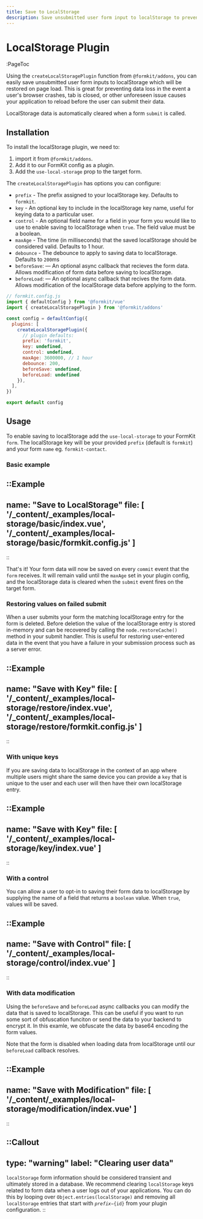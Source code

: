 ```yaml
---
title: Save to LocalStorage
description: Save unsubmitted user form input to localStorage to prevent data loss.
---
```


# LocalStorage Plugin

:PageToc

Using the `createLocalStoragePlugin` function from `@formkit/addons`, you can easily save unsubmitted user form inputs to localStorage which will be restored on page load. This is great for preventing data loss in the event a user's browser crashes, tab is closed, or other unforeseen issue causes your application to reload before the user can submit their data.

LocalStorage data is automatically cleared when a form `submit` is called.

## Installation

To install the localStorage plugin, we need to:

1. import it from `@formkit/addons`.
2. Add it to our FormKit config as a plugin.
3. Add the `use-local-storage` prop to the target form.

The `createLocalStoragePlugin` has options you can configure:

- `prefix` - The prefix assigned to your localStorage key. Defaults to `formkit`.
- `key` - An optional key to include in the localStorage key name, useful for keying data to a particular user. 
- `control` - An optional field name for a field in your form you would like to use to enable saving to localStorage when `true`. The field value must be a boolean.
- `maxAge` - The time (in milliseconds) that the saved localStorage should be considered valid. Defaults to 1 hour.
- `debounce` - The debounce to apply to saving data to localStorage. Defaults to `200`ms
- `beforeSave`: — An optional async callback that recieves the form data. Allows modification of form data before saving to localStorage.
- `beforeLoad`: — An optional async callback that recives the form data. Allows modification of the localStorage data before applying to the form.

```js
// formkit.config.js
import { defaultConfig } from '@formkit/vue'
import { createLocalStoragePlugin } from '@formkit/addons'

const config = defaultConfig({
  plugins: [
    createLocalStoragePlugin({
      // plugin defaults:
      prefix: 'formkit',
      key: undefined,
      control: undefined,
      maxAge: 3600000, // 1 hour
      debounce: 200,
      beforeSave: undefined,
      beforeLoad: undefined
    }),
  ],
})

export default config
```

## Usage

To enable saving to localStorage add the `use-local-storage` to your FormKit `form`. The localStorage key will be your provided `prefix` (default is `formkit`) and your form `name` eg. `formkit-contact`.

### Basic example

::Example
---
name: "Save to LocalStorage"
file: [
'/\_content/_examples/local-storage/basic/index.vue',
'/\_content/_examples/local-storage/basic/formkit.config.js'
]
---
::

That's it! Your form data will now be saved on every `commit` event that the `form` receives. It will remain valid until the `maxAge` set in your plugin config, and the localStorage data is cleared when the `submit` event fires on the target form.

### Restoring values on failed submit

When a user submits your form the matching localStorage entry for the form is deleted. Before deletion the value of the localStorage entry is stored in-memory and can be recovered by calling the `node.restoreCache()` method in your submit handler. This is useful for restoring user-entered data in the event that you have a failure in your submission process such as a server error.

::Example
---
name: "Save with Key"
file: [
'/\_content/_examples/local-storage/restore/index.vue',
'/\_content/_examples/local-storage/restore/formkit.config.js'
]
---
::

### With unique keys

If you are saving data to localStorage in the context of an app where multiple users might share the same device you can provide a `key` that is unique to the user and each user will then have their own localStorage entry.

::Example
---
name: "Save with Key"
file: [
'/\_content/_examples/local-storage/key/index.vue'
]
---
::


### With a control

You can allow a user to opt-in to saving their form data to localStorage by supplying the name of a field that returns a `boolean` value. When `true`, values will be saved.

::Example
---
name: "Save with Control"
file: [
'/\_content/_examples/local-storage/control/index.vue'
]
---
::

### With data modification

Using the `beforeSave` and `beforeLoad` async callbacks you can modify the data that is saved to localStorage. This can be useful if you want to run some sort of obfuscation funciton or send the data to your backend to encrypt it. In this examle, we obfuscate the data by base64 encoding the form values.

Note that the form is disabled when loading data from localStorage until our `beforeLoad` callback resolves.

::Example
---
name: "Save with Modification"
file: [
'/\_content/_examples/local-storage/modification/index.vue'
]
---
::

::Callout
---
type: "warning"
label: "Clearing user data"
---
`localStorage` form information should be considered transient and ultimately stored in a database. We recommend clearing `localStorage` keys related to form data when a user logs out of your applications. You can do this by looping over `Object.entries(localStorage)` and removing all `localStorage` entries that start with <code>${prefix}-${id}</code> from your plugin configuration.
::
